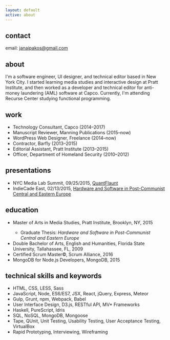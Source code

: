 ```yaml
---
layout: default
active: about
---
```

<div class="page-section short">
    <div class="container flex">
        <div class="column-main tile">
            <div>
<section>
        <h1>contact</h1>
        <div>
       <p>email: <a href="mailto:janaipakos@gmail.com" class="link" title="Open email window">janaipakos@gmail.com</a><p>
<div>
<h1>about</h1>
    <p>I'm a software engineer, UI designer, and technical editor based in New York City. I started learning media studies and interactive design at Pratt Institute, and then worked as a developer and technical editor for anti-money laundering (AML) software at Capco. Currently, I'm attending Recurse Center studying functional programming.</p>
    <div>

<h1>work</h1>
    <ul>
        <li>Technology Consultant, Capco (2014–2017)</li>
        <li>Manuscript Reviewer, Manning Publications (2015–now)</li>
        <li>WordPress Web Designer, Freelance (2014–now)</li>
        <li>Contractor, Barfly (2013–2015)</li>
        <li>Editorial Assistant, Pratt Institute (2013–2015)</li>
        <li>Officer, Department of Homeland Security (2010–2012)</li>
    </ul>

<h1>presentations</h1>
    <ul>
        <li>NYC Media Lab Summit, 09/25/2015, <a class="link"  href='https://jamesanaipakos.com/Quant-Flaunt/'>QuantFlaunt</a></li>
        <li>IndieCade East, 02/13/2015, <a class="link" href='https://vimeo.com/120022906'>Hardware and Software in Post-Communist Central and Eastern Europe</a></li>
    </ul>

<h1>education</h1>
    <ul>
        <li>Master of Arts in Media Studies, Pratt Institute, Brooklyn, NY, 2015</li>
        <ul><li>Graduate Thesis: <em>Hardware and Software in Post-Communist Central and Eastern Europe</em></li></ul>
        <li>Double Bachelor of Arts, English and Humanities, Florida State University, Tallahassee, FL, 2009</li>
         <li>Certified Scrum Master©, Scrum Alliance, 2016</li>
        <li>MongoDB for Node.js Developers, MongoDB, 2015</li>
    </ul>

<h1>technical skills and keywords</h1>
    <ul>
        <li>HTML, CSS, LESS, Sass</li>
        <li>JavaScript, Node, ES6/ES7, JSX, React, jQuery, Express, Meteor</li>
        <li>Gulp, Grunt, npm, Webpack, Babel</li>       
        <li>User Interface Design, D3.js, RESTful API, MV* Frameworks</li>
        <li>Haskell, PureScript, Idris</li>
        <li>SQL, NoSQL, MongoDB, Mongoose</li>
        <li>Tape, QUnit, Unit Testing, Usability Testing, User Acceptance Testing, VirtualBox</li>
        <li>Rapid Prototyping, Interviewing, Wireframing</li>
    </ul>
</div>

